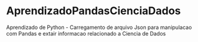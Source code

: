 # AprendizadoPandasCienciaDados
Aprendizado de Python - Carregamento de arquivo Json para manipulacao com Pandas e extair informacao relacionado a Ciencia de Dados  
